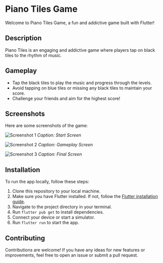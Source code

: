 # Piano Tiles Game

Welcome to Piano Tiles Game, a fun and addictive game built with Flutter!

## Description

Piano Tiles is an engaging and addictive game where players tap on black tiles to the rhythm of music.

## Gameplay

- Tap the black tiles to play the music and progress through the levels.
- Avoid tapping on blue tiles or missing any black tiles to maintain your score.
- Challenge your friends and aim for the highest score!

## Screenshots

Here are some screenshots of the game:

![Screenshot 1](screenshots/first.jpeg)
*Caption: Start Screen*

![Screenshot 2](screenshots/second.jpeg)
*Caption: Gameplay Screen*

![Screenshot 3](screenshots/third.jpeg)
*Caption: Final Screen*

## Installation

To run the app locally, follow these steps:

1. Clone this repository to your local machine.
2. Make sure you have Flutter installed. If not, follow the [Flutter installation guide](https://flutter.dev/docs/get-started/install).
3. Navigate to the project directory in your terminal.
4. Run `flutter pub get` to install dependencies.
5. Connect your device or start a simulator.
6. Run `flutter run` to start the app.

## Contributing

Contributions are welcome! If you have any ideas for new features or improvements, feel free to open an issue or submit a pull request.

